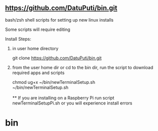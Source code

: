 ## https://github.com/DatuPuti/bin.git
bash/zsh shell scripts for setting up new linux installs

Some scripts will require editing

Install Steps:
1) in user home directory 

    git clone https://github.com/DatuPuti/bin.git

2) from the user home dir or cd to the bin dir, 
   run the script to download required apps and scripts

    chmod ug+x ~/bin/newTerminalSetup.sh <br/>
    ~/bin/newTerminalSetup.sh
    </br>
    </br>
    ** If you are installing on a Raspberry Pi run script newTerminalSetupPi.sh or you will experience install errors
# bin
